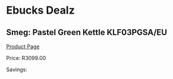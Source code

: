 
# Ebucks Dealz
## Smeg: Pastel Green Kettle KLF03PGSA/EU
[Product Page](https://www.ebucks.com/web/shop/productSelected.do?prodId=1149089447&catId=1196428103)

Price: R3099.00

Savings: 


	